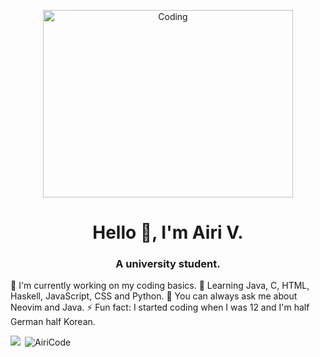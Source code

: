 <p align="center">
  <a src="https://cdn.dribbble.com/users/1019864/screenshots/3079099/codeloop.gif" alt="Coding" height="300" width="400"
    href="https://cdn.dribbble.com/users/1019864/screenshots/3079099/codeloop.gif"                            
    target="blank"
    ><img
      align="center"
      src="https://cdn.dribbble.com/users/1019864/screenshots/3079099/codeloop.gif"                           
      alt="Coding"
      height="300"
      width="400"
  /></a>
</p>
<h1 align="center">Hello 👋, I'm Airi V.</h1>
<h3 align="center">A university student.</h3>
🔭 I'm currently working on my coding basics. 
🌱 Learning Java, C, HTML, Haskell, JavaScript, CSS and Python.
💬 You can always ask me about Neovim and Java.                              
⚡ Fun fact: I started coding when I was 12 and I'm half German half Korean.
<p>
  <img
    align="left"
    src="https://github-readme-stats.vercel.app/api/top-langs/?username=AiriCode&layout=compact&show_icons=
    alt="AiriCode"
  />
</p>
<p>
  &nbsp;<img
    align="center"
    src="https://github-readme-stats.vercel.app/api?username=AiriCode&show_icons=true&theme=dark"          
    alt="AiriCode"
  />
</p>
